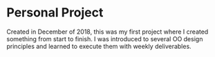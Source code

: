 # Personal Project

Created in December of 2018, this was my first project where I created something from start to finish. I was introduced to several OO design principles and learned to execute them with weekly deliverables. 
